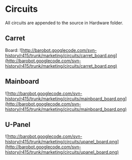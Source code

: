 # Circuits #

All circuits are appended to the source in Hardware folder.

## Carret ##


Board:
![http://barobot.googlecode.com/svn-history/r415/trunk/marketing/circuits/carret_board.png](http://barobot.googlecode.com/svn-history/r415/trunk/marketing/circuits/carret_board.png)

## Mainboard ##
![http://barobot.googlecode.com/svn-history/r415/trunk/marketing/circuits/mainboard_board.png](http://barobot.googlecode.com/svn-history/r415/trunk/marketing/circuits/mainboard_board.png)

## U-Panel ##
![http://barobot.googlecode.com/svn-history/r415/trunk/marketing/circuits/upanel_board.png](http://barobot.googlecode.com/svn-history/r415/trunk/marketing/circuits/upanel_board.png)